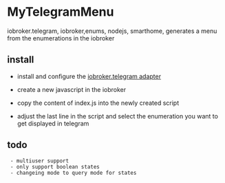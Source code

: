 # MyTelegramMenu
iobroker.telegram, iobroker,enums, nodejs, smarthome, generates a menu from the enumerations in the iobroker

## install
 - install and configure the [iobroker.telegram adapter](https://github.com/ioBroker/ioBroker.telegram)
 
 - create a new javascript in the iobroker
 - copy the content of index.js into the newly created script
 - adjust the last line in the script and select the enumeration you want to get displayed in telegram
## todo 
```
 - multiuser support
 - only support boolean states
 - changeing mode to query mode for states
```
